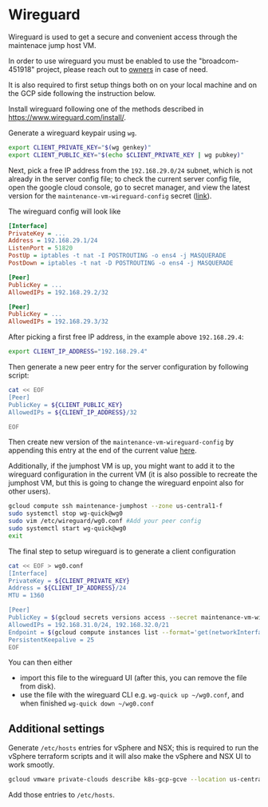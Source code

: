 # Wireguard

Wireguard is used to get a secure and convenient access through the maintenace jump host VM.

In order to use wireguard you must be enabled to use the "broadcom-451918" project, please reach out to [owners](../OWNERS) in case of need.

It is also required to first setup things both on on your local machine and on the GCP side
following the instruction below.

Install wireguard following one of the methods described in https://www.wireguard.com/install/.

Generate a wireguard keypair using `wg`.

```sh
export CLIENT_PRIVATE_KEY="$(wg genkey)"
export CLIENT_PUBLIC_KEY="$(echo $CLIENT_PRIVATE_KEY | wg pubkey)"
```

Next, pick a free IP address from the `192.168.29.0/24` subnet, which is not already in the server config file;
to check the current server config file, open the google cloud console, go to secret manager, and view the 
latest version for the `maintenance-vm-wireguard-config` secret ([link](https://console.cloud.google.com/security/secret-manager/secret/maintenance-vm-wireguard-config/versions?project=broadcom-451918)).

The wireguard config will look like

```ini
[Interface]
PrivateKey = ...
Address = 192.168.29.1/24
ListenPort = 51820
PostUp = iptables -t nat -I POSTROUTING -o ens4 -j MASQUERADE
PostDown = iptables -t nat -D POSTROUTING -o ens4 -j MASQUERADE

[Peer]
PublicKey = ...
AllowedIPs = 192.168.29.2/32

[Peer]
PublicKey = ...
AllowedIPs = 192.168.29.3/32
```

After picking a first free IP address, in the example above `192.168.29.4`:

```sh
export CLIENT_IP_ADDRESS="192.168.29.4"
```

Then generate a new peer entry for the server configuration by following script:

```sh
cat << EOF
[Peer]
PublicKey = ${CLIENT_PUBLIC_KEY}
AllowedIPs = ${CLIENT_IP_ADDRESS}/32

EOF
```

Then create new version of the `maintenance-vm-wireguard-config` by appending this entry at the end of the current value [here](https://console.cloud.google.com/security/secret-manager/secret/maintenance-vm-wireguard-config/versions?project=broadcom-451918).

Additionally, if the jumphost VM is up, you might want to add it to the wireguard configuration  in the current VM (it is also possible to recreate the jumphost VM, but this is going to change the wireguard enpoint also for other users).

```sh
gcloud compute ssh maintenance-jumphost --zone us-central1-f
sudo systemctl stop wg-quick@wg0
sudo vim /etc/wireguard/wg0.conf #Add your peer config
sudo systemctl start wg-quick@wg0
exit
```

The final step to setup wireguard is to generate a client configuration

```sh
cat << EOF > wg0.conf
[Interface]
PrivateKey = ${CLIENT_PRIVATE_KEY}
Address = ${CLIENT_IP_ADDRESS}/24
MTU = 1360

[Peer]
PublicKey = $(gcloud secrets versions access --secret maintenance-vm-wireguard-pubkey latest)
AllowedIPs = 192.168.31.0/24, 192.168.32.0/21
Endpoint = $(gcloud compute instances list --format='get(networkInterfaces[0].accessConfigs[0].natIP)' --filter='name=maintenance-jumphost'):51820
PersistentKeepalive = 25
EOF
```

You can then either
- import this file to the wireguard UI (after this, you can remove the file from disk).
- use the file with the wireguard CLI e.g. `wg-quick up ~/wg0.conf`, and when finished `wg-quick down ~/wg0.conf`

## Additional settings

Generate `/etc/hosts` entries for vSphere and NSX; this is required to run the vSphere terraform scripts and it will also make the vSphere and NSX UI to work smootly.

```sh
gcloud vmware private-clouds describe k8s-gcp-gcve --location us-central1-a --format='json' | jq -r '.vcenter.internalIp + " " + .vcenter.fqdn +"\n" + .nsx.internalIp + " " + .nsx.fqdn'
```

Add those entries to `/etc/hosts`.